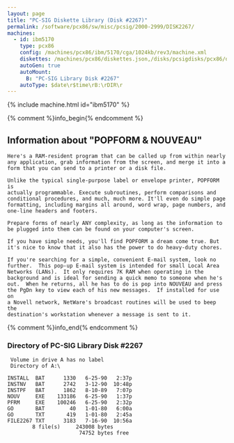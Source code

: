 ```yaml
---
layout: page
title: "PC-SIG Diskette Library (Disk #2267)"
permalink: /software/pcx86/sw/misc/pcsig/2000-2999/DISK2267/
machines:
  - id: ibm5170
    type: pcx86
    config: /machines/pcx86/ibm/5170/cga/1024kb/rev3/machine.xml
    diskettes: /machines/pcx86/diskettes.json,/disks/pcsigdisks/pcx86/diskettes.json
    autoGen: true
    autoMount:
      B: "PC-SIG Library Disk #2267"
    autoType: $date\r$time\rB:\rDIR\r
---
```


{% include machine.html id="ibm5170" %}

{% comment %}info_begin{% endcomment %}

## Information about "POPFORM & NOUVEAU"

    Here's a RAM-resident program that can be called up from within nearly
    any application, grab information from the screen, and merge it into a
    form that you can send to a printer or a disk file.
    
    Unlike the typical single-purpose label or envelope printer, POPFORM is
    actually programmable. Execute subroutines, perform comparisons and
    conditional procedures, and much, much more. It'll even do simple page
    formatting, including margins all around, word wrap, page numbers, and
    one-line headers and footers.
    
    Prepare forms of nearly ANY complexity, as long as the information to
    be plugged into them can be found on your computer's screen.
    
    If you have simple needs, you'll find POPFORM a dream come true. But
    it's nice to know that it also has the power to do heavy-duty chores.
    
    If you're searching for a simple, convenient E-mail system, look no
    further.  This pop-up E-mail system is intended for small Local Area
    Networks (LANs).  It only requires 7K RAM when operating in the
    background and is ideal for sending a quick memo to someone when he's
    out.  When he returns, all he has to do is pop into NOUVEAU and press
    the PgDn key to view each of his new messages.  If installed for use on
    a Novell network, NetWare's broadcast routines will be used to beep the
    destination's workstation whenever a message is sent to it.
{% comment %}info_end{% endcomment %}


### Directory of PC-SIG Library Disk #2267

     Volume in drive A has no label
     Directory of A:\

    INSTALL  BAT      1330   6-25-90   2:37p
    INSTNV   BAT      2742   3-12-90  10:48p
    INSTPF   BAT      1862   8-10-89   7:07p
    NOUV     EXE    133186   6-25-90   1:37p
    PFRM     EXE    100246   6-25-90   2:32p
    GO       BAT        40   1-01-80   6:00a
    GO       TXT       419   1-01-80   2:45a
    FILE2267 TXT      3183   7-16-90  10:56a
            8 file(s)     243008 bytes
                           74752 bytes free
